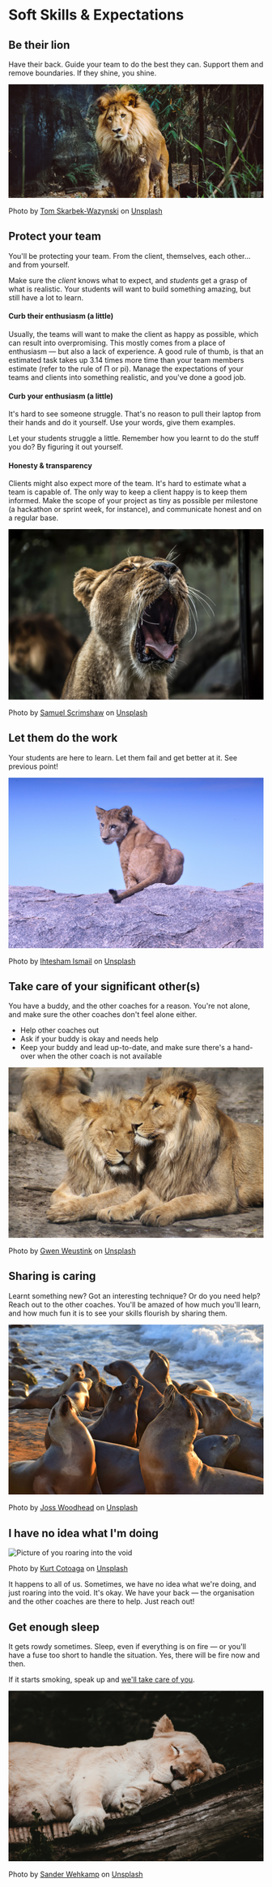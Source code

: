# Soft Skills & Expectations

## Be their lion

Have their back. Guide your team to do the best they can. Support them and remove boundaries. If they shine, you shine.

![Picture of you looking at your team from the distance](../../.gitbook/assets/tom-skarbek-wazynski-226342-unsplash.jpg)

Photo by [Tom Skarbek-Wazynski](https://unsplash.com/@wazynski?utm_source=unsplash&utm_medium=referral&utm_content=creditCopyText) on [Unsplash](https://unsplash.com/?utm_source=unsplash&utm_medium=referral&utm_content=creditCopyText)

## Protect your team

You'll be protecting your team. From the client, themselves, each other... and from yourself.

Make sure the _client_ knows what to expect, and _students_ get a grasp of what is realistic. Your students will want to build something amazing, but still have a lot to learn.

#### Curb their enthusiasm \(a little\)

Usually, the teams will want to make the client as happy as possible, which can result into overpromising. This mostly comes from a place of enthusiasm — but also a lack of experience. A good rule of thumb, is that an estimated task takes up 3.14 times more time than your team members estimate  \(refer to the rule of Π or pi\). Manage the expectations of your teams and clients into something realistic, and you've done a good job.

#### Curb your enthusiasm \(a little\)

It's hard to see someone struggle. That's no reason to pull their laptop from their hands and do it yourself. Use your words, give them examples.

Let your students struggle a little. Remember how you learnt to do the stuff you do? By figuring it out yourself.

#### Honesty & transparency

Clients might also expect more of the team. It's hard to estimate what a team is capable of. The only way to keep a client happy is to keep them informed. Make the scope of your project as tiny as possible per milestone \(a hackathon or sprint week, for instance\), and communicate honest and on a regular base.

![You rooting for your team](../../.gitbook/assets/samuel-scrimshaw-168189-unsplash.jpg)

Photo by [Samuel Scrimshaw](https://unsplash.com/@samscrim?utm_source=unsplash&utm_medium=referral&utm_content=creditCopyText) on [Unsplash](https://unsplash.com/search/photos/lion-roar?utm_source=unsplash&utm_medium=referral&utm_content=creditCopyText)

## Let them do the work

Your students are here to learn. Let them fail and get better at it. See previous point!

![Photo of a student looking at you because they don&apos;t know what to do](../../.gitbook/assets/ihtesham-ismail-53338-unsplash.jpg)

Photo by [Ihtesham Ismail](https://unsplash.com/@ihtesham94?utm_source=unsplash&utm_medium=referral&utm_content=creditCopyText) on [Unsplash](https://unsplash.com/search/photos/lion-cub?utm_source=unsplash&utm_medium=referral&utm_content=creditCopyText)

## Take care of your significant other\(s\)

You have a buddy, and the other coaches for a reason. You're not alone, and make sure the other coaches don't feel alone either.

* Help other coaches out
* Ask if your buddy is okay and needs help
* Keep your buddy and lead up-to-date, and make sure there's a hand-over when the other coach is not available

![You and your buddy coach discussing coaching tactics](../../.gitbook/assets/gwen-weustink-95871-unsplash.jpg)

Photo by [Gwen Weustink](https://unsplash.com/@aboeka?utm_source=unsplash&utm_medium=referral&utm_content=creditCopyText) on [Unsplash](https://unsplash.com/?utm_source=unsplash&utm_medium=referral&utm_content=creditCopyText)

## Sharing is caring

Learnt something new? Got an interesting technique? Or do you need help? Reach out to the other coaches. You'll be amazed of how much you'll learn, and how much fun it is to see your skills flourish by sharing them.

![You and the other lions sharing their experiences](../../.gitbook/assets/joss-woodhead-643761-unsplash.jpg)

Photo by [Joss Woodhead](https://unsplash.com/@josswoodhead?utm_source=unsplash&utm_medium=referral&utm_content=creditCopyText) on [Unsplash](https://unsplash.com/?utm_source=unsplash&utm_medium=referral&utm_content=creditCopyText)

## I have no idea what I'm doing

![Picture of you roaring into the void](../../.gitbook/assets/kurt-cotoaga-1132996-unsplash.jpg)

Photo by [Kurt Cotoaga](https://unsplash.com/photos/huXZH43-qiw?utm_source=unsplash&utm_medium=referral&utm_content=creditCopyText) on [Unsplash](https://unsplash.com/search/photos/lion-cub?utm_source=unsplash&utm_medium=referral&utm_content=creditCopyText)

It happens to all of us. Sometimes, we have no idea what we're doing, and just roaring into the void. It's okay. We have your back — the organisation and the other coaches are there to help. Just reach out!

## Get enough sleep

It gets rowdy sometimes. Sleep, even if everything is on fire — or you'll have a fuse too short to handle the situation. Yes, there will be fire now and then.

If it starts smoking, speak up and [we'll take care of you](soft-skills-and-expectations.md#take-care-of-your-significant-other-s).

![Image of you sleeping](../../.gitbook/assets/sander-wehkamp-718377-unsplash.jpg)

Photo by [Sander Wehkamp](https://unsplash.com/@sanderwehkamp?utm_source=unsplash&utm_medium=referral&utm_content=creditCopyText) on [Unsplash](https://unsplash.com/search/photos/lion-sleep?utm_source=unsplash&utm_medium=referral&utm_content=creditCopyText)

